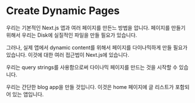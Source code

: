 # Create Dynamic Pages

우리는 기본적인 Next.js 앱과 여러 페이지를 만든느 방법을 압니다. 페이지를 만들기 위해서 우리는 Disk에 실질적인 파일을 만들 필요가 있습니다.



그러나, 실제 앱에서 dynamic content를 위해서 페이지를 다이나믹하게 만들 필요가 있습니다. 이것에 대한 여러 접근법이 Next.js에 있습니다. 



우리는 query strings를 사용함으로써 다이나믹 페이지를 만드는 것을 시작할 수 있습니다.



우리는 간단한 blog app을 만들 것입니다. 이것은 home 페이지에 글 리스트가 포함되어 있는 앱입니다.



